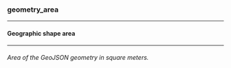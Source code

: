 ### geometry_area



------
#### Geographic shape area



------
###### Area of the GeoJSON geometry in square meters.
